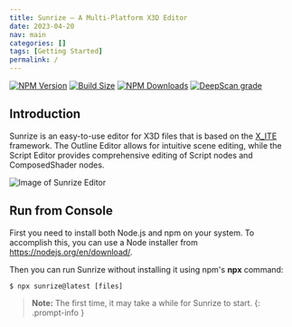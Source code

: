 ```yaml
---
title: Sunrize — A Multi-Platform X3D Editor
date: 2023-04-20
nav: main
categories: []
tags: [Getting Started]
permalink: /
---
```


[![NPM Version](https://img.shields.io/npm/v/sunrize)](https://www.npmjs.com/package/sunrize)
[![Build Size](https://badgen.net/bundlephobia/minzip/sunrize)](#)
[![NPM Downloads](https://img.shields.io/npm/dw/sunrize)](https://npmtrends.com/sunrize)
[![DeepScan grade](https://deepscan.io/api/teams/23540/projects/26817/branches/855450/badge/grade.svg)](https://deepscan.io/dashboard#view=project&tid=23540&pid=26817&bid=855450)

## Introduction

Sunrize is an easy-to-use editor for X3D files that is based on the [X_ITE](/x_ite/) framework. The Outline Editor allows for intuitive scene editing, while the Script Editor provides comprehensive editing of Script nodes and ComposedShader nodes.

![Image of Sunrize Editor](/assets/img/sunrize.png)

## Run from Console

First you need to install both Node.js and npm on your system. To accomplish this, you can use a Node installer from <https://nodejs.org/en/download/>.

Then you can run Sunrize without installing it using npm's **npx** command:

```console
$ npx sunrize@latest [files]
```

>**Note:** The first time, it may take a while for Sunrize to start.
{: .prompt-info }
<!--
## Download Sunrize v{{ site.version }}

[Windows Installer](https://github.com/create3000/sunrize/releases/download/v{{ site.version }}/Sunrize-X3D-Editor-{{ site.version }}-Setup.exe){: .left .download }

[macOS dmg](https://github.com/create3000/sunrize/releases/download/v{{ site.version }}/Sunrize-X3D-Editor-{{ site.version }}-x64.dmg){: .left .download }

Thank you for choosing our software!
{: .clear }

1. Click the download button.
2. Once the file is downloaded, double-click on the installer file to begin the installation process.
3. Follow the on-screen instructions to complete the installation.
   * On Windows click »More Information > Execute Anyway« to start the installer,
   * On macOS open the »System Setting > Security & Privacy« and scroll to bottom to allow the application to run.
4. Right-click the icon in the taskbar/dock to pin it. -->
